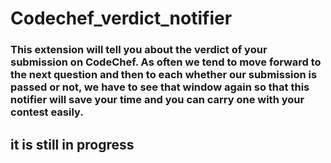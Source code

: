 # Codechef_verdict_notifier
### This extension will tell you about the verdict of your submission on CodeChef. As often we tend to move forward to the next question and then to each whether our submission is passed or not, we have to see that window again so that this notifier will save your time and you can carry one with your contest easily.
## it is still in progress
